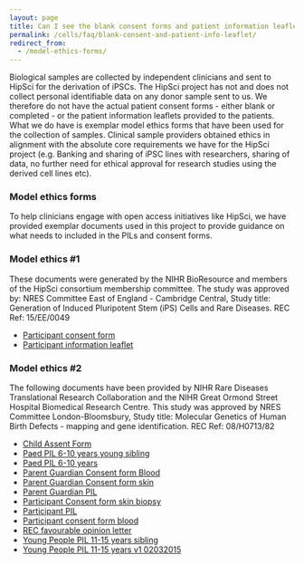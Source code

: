 ```yaml
---
layout: page
title: Can I see the blank consent forms and patient information leaflets?
permalink: /cells/faq/blank-consent-and-patient-info-leaflet/
redirect_from:
  - /model-ethics-forms/
---
```



Biological samples are collected by independent clinicians and sent to HipSci for the derivation of iPSCs. The HipSci project has not and does not collect personal identifiable data on any donor sample sent to us. We therefore do not have the actual patient consent forms - either blank or completed - or the patient information leaflets provided to the patients. What we do have is exemplar model ethics forms that have been used for the collection of samples. Clinical sample providers obtained ethics in alignment with the absolute core requirements we have for the HipSci project (e.g. Banking and sharing of iPSC lines with researchers, sharing of data, no further need for ethical approval for research studies using the derived cell lines etc).

### Model ethics forms

To help clinicians engage with open access initiatives like HipSci, we have provided exemplar documents used in this project to provide guidance on what needs to included in the PILs and consent forms.

### Model ethics #1

These documents were generated by the NIHR BioResource and members of the HipSci consortium membership committee. The study was approved by: NRES Committee East of England - Cambridge Central, Study title: Generation of Induced Pluripotent Stem (iPS) Cells and Rare Diseases. REC Ref: 15/EE/0049

* [Participant consent form](/documents/NIHR%20Participant%20CF_IPS%20Cells_Skin_v1.1_02032015.pdf)
* [Participant information leaflet](/documents/NIHR%20Participant%20PIL_%20IPS%20Cells%20_v1.1_02032015.pdf)

### Model ethics #2

The following documents have been provided by NIHR Rare Diseases Translational Research Collaboration and the NIHR Great Ormond Street Hospital Biomedical Research Centre. This study was approved by NRES Committee London-Bloomsbury, Study title: Molecular Genetics of Human Birth Defects - mapping and gene identification. REC Ref: 08/H0713/82

* [Child Assent Form](/documents/ethics-1/Child%20Assent%20Form.pdf)
* [Paed PIL 6-10 years young sibling](/documents/ethics-1/Paed%20PIL%206-10%20years%20young%20sibling.pdf)
* [Paed PIL 6-10 years](/documents/ethics-1/Paed%20PIL%206-10%20years.pdf)
* [Parent Guardian Consent form Blood](/documents/ethics-1/Parent%20Guardian%20Consent%20form%20Blood.pdf)
* [Parent Guardian Consent form skin](/documents/ethics-1/Parent%20Guardian%20Consent%20form%20skin.pdf)
* [Parent Guardian PIL](/documents/ethics-1/Parent%20Guardian%20PIL.pdf)
* [Participant Consent form skin biopsy](/documents/ethics-1/Participant%20Consent%20form%20skin%20biopsy.pdf)
* [Participant PIL](/documents/ethics-1/Participant%20PIL.pdf)
* [Participant consent form blood](/documents/ethics-1/Participant%20consent%20form%20blood.pdf)
* [REC favourable opinion letter](/documents/ethics-1/REC%20favourable%20opinion%20letter.pdf)
* [Young People PIL 11-15 years sibling](/documents/ethics-1/Young%20People%20PIL%2011-15%20years%20sibling.pdf)
* [Young People PIL 11-15 years v1 02032015](/documents/ethics-1/Young%20People%20PIL%2011-15%20years%20v1%2002032015.pdf)
